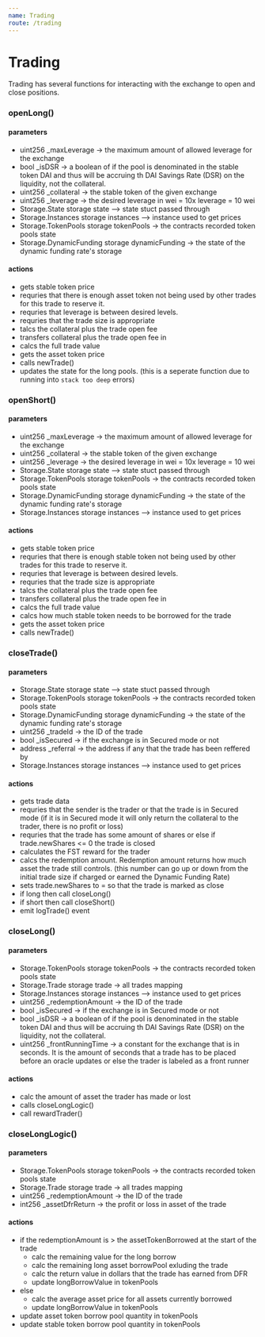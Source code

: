```yaml
---
name: Trading
route: /trading
---
```


# Trading

Trading has several functions for interacting with the exchange to open and close positions.

### openLong()

#### parameters

- uint256 \_maxLeverage -> the maximum amount of allowed leverage for the exchange
- bool \_isDSR -> a boolean of if the pool is denominated in the stable token DAI and thus will be accruing th DAI Savings Rate (DSR) on the liquidity, not the collateral.
- uint256 \_collateral -> the stable token of the given exchange
- uint256 \_leverage -> the desired leverage in wei = 10x leverage = 10 wei
- Storage.State storage state --> state stuct passed through
- Storage.Instances storage instances --> instance used to get prices
- Storage.TokenPools storage tokenPools -> the contracts recorded token pools state
- Storage.DynamicFunding storage dynamicFunding -> the state of the dynamic funding rate's storage

#### actions

- gets stable token price
- requries that there is enough asset token not being used by other trades for this trade to reserve it.
- requries that leverage is between desired levels.
- requries that the trade size is appropriate
- talcs the collateral plus the trade open fee
- transfers collateral plus the trade open fee in
- calcs the full trade value
- gets the asset token price
- calls newTrade()
- updates the state for the long pools. (this is a seperate function due to running into `stack too deep` errors)

### openShort()

#### parameters

- uint256 \_maxLeverage -> the maximum amount of allowed leverage for the exchange
- uint256 \_collateral -> the stable token of the given exchange
- uint256 \_leverage -> the desired leverage in wei = 10x leverage = 10 wei
- Storage.State storage state --> state stuct passed through
- Storage.TokenPools storage tokenPools -> the contracts recorded token pools state
- Storage.DynamicFunding storage dynamicFunding -> the state of the dynamic funding rate's storage
- Storage.Instances storage instances --> instance used to get prices

#### actions

- gets stable token price
- requries that there is enough stable token not being used by other trades for this trade to reserve it.
- requries that leverage is between desired levels.
- requries that the trade size is appropriate
- talcs the collateral plus the trade open fee
- transfers collateral plus the trade open fee in
- calcs the full trade value
- calcs how much stable token needs to be borrowed for the trade
- gets the asset token price
- calls newTrade()

### closeTrade()

#### parameters

- Storage.State storage state --> state stuct passed through
- Storage.TokenPools storage tokenPools -> the contracts recorded token pools state
- Storage.DynamicFunding storage dynamicFunding -> the state of the dynamic funding rate's storage
- uint256 \_tradeId -> the ID of the trade
- bool \_isSecured -> if the exchange is in Secured mode or not
- address \_referral -> the address if any that the trade has been reffered by
- Storage.Instances storage instances --> instance used to get prices

#### actions

- gets trade data
- requries that the sender is the trader or that the trade is in Secured mode (if it is in Secured mode it will only return the collateral to the trader, there is no profit or loss)
- requries that the trade has some amount of shares or else if trade.newShares <= 0 the trade is closed
- calculates the FST reward for the trader
- calcs the redemption amount. Redemption amount returns how much asset the trade still controls. (this number can go up or down from the initial trade size if charged or earned the Dynamic Funding Rate)
- sets trade.newShares to = so that the trade is marked as close
- if long then call closeLong()
- if short then call closeShort()
- emit logTrade() event

### closeLong()

#### parameters

- Storage.TokenPools storage tokenPools -> the contracts recorded token pools state
- Storage.Trade storage trade -> all trades mapping
- Storage.Instances storage instances --> instance used to get prices
- uint256 \_redemptionAmount -> the ID of the trade
- bool \_isSecured -> if the exchange is in Secured mode or not
- bool \_isDSR -> a boolean of if the pool is denominated in the stable token DAI and thus will be accruing th DAI Savings Rate (DSR) on the liquidity, not the collateral.
- uint256 \_frontRunningTime -> a constant for the exchange that is in seconds. It is the amount of seconds that a trade has to be placed before an oracle updates or else the trader is labeled as a front runner

#### actions

- calc the amount of asset the trader has made or lost
- calls closeLongLogic()
- call rewardTrader()

### closeLongLogic()

#### parameters

- Storage.TokenPools storage tokenPools -> the contracts recorded token pools state
- Storage.Trade storage trade -> all trades mapping
- uint256 \_redemptionAmount -> the ID of the trade
- int256 \_assetDfrReturn -> the profit or loss in asset of the trade

#### actions

- if the redemptionAmount is > the assetTokenBorrowed at the start of the trade
  - calc the remaining value for the long borrow
  - calc the remaining long asset borrowPool exluding the trade
  - calc the return value in dollars that the trade has earned from DFR
  - update longBorrowValue in tokenPools
- else
  - calc the average asset price for all assets currently borrowed
  - update longBorrowValue in tokenPools
- update asset token borrow pool quantity in tokenPools
- update stable token borrow pool quantity in tokenPools

